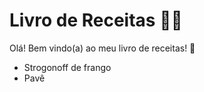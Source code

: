 # Livro de Receitas :woman_cook: 

Olá! Bem vindo(a) ao meu livro de receitas! :wave:

- Strogonoff de frango
- Pavê